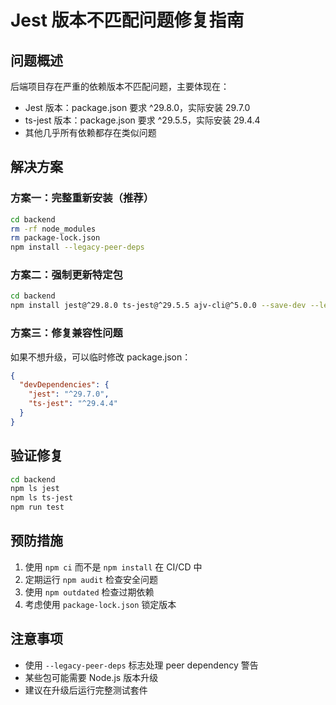 # Jest 版本不匹配问题修复指南

## 问题概述
后端项目存在严重的依赖版本不匹配问题，主要体现在：
- Jest 版本：package.json 要求 ^29.8.0，实际安装 29.7.0
- ts-jest 版本：package.json 要求 ^29.5.5，实际安装 29.4.4
- 其他几乎所有依赖都存在类似问题

## 解决方案

### 方案一：完整重新安装（推荐）
```bash
cd backend
rm -rf node_modules
rm package-lock.json
npm install --legacy-peer-deps
```

### 方案二：强制更新特定包
```bash
cd backend
npm install jest@^29.8.0 ts-jest@^29.5.5 ajv-cli@^5.0.0 --save-dev --legacy-peer-deps
```

### 方案三：修复兼容性问题
如果不想升级，可以临时修改 package.json：
```json
{
  "devDependencies": {
    "jest": "^29.7.0",
    "ts-jest": "^29.4.4"
  }
}
```

## 验证修复
```bash
cd backend
npm ls jest
npm ls ts-jest
npm run test
```

## 预防措施
1. 使用 `npm ci` 而不是 `npm install` 在 CI/CD 中
2. 定期运行 `npm audit` 检查安全问题
3. 使用 `npm outdated` 检查过期依赖
4. 考虑使用 `package-lock.json` 锁定版本

## 注意事项
- 使用 `--legacy-peer-deps` 标志处理 peer dependency 警告
- 某些包可能需要 Node.js 版本升级
- 建议在升级后运行完整测试套件